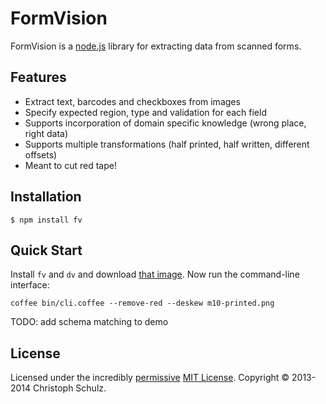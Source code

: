 # FormVision

FormVision is a [node.js](http://nodejs.org) library for extracting data from scanned forms.

## Features

- Extract text, barcodes and checkboxes from images
- Specify expected region, type and validation for each field
- Supports incorporation of domain specific knowledge (wrong place, right data)
- Supports multiple transformations (half printed, half written, different offsets)
- Meant to cut red tape!

## Installation

    $ npm install fv

## Quick Start

Install `fv` and `dv` and download [that image](https://github.com/creatale/node-fv/blob/master/test/data/m10-printed.png). Now run the command-line interface:

`coffee bin/cli.coffee --remove-red --deskew m10-printed.png`

TODO: add schema matching to demo

## License

Licensed under the incredibly [permissive](http://en.wikipedia.org/wiki/Permissive_free_software_licence) [MIT License](http://creativecommons.org/licenses/MIT/). Copyright &copy; 2013-2014 Christoph Schulz.
